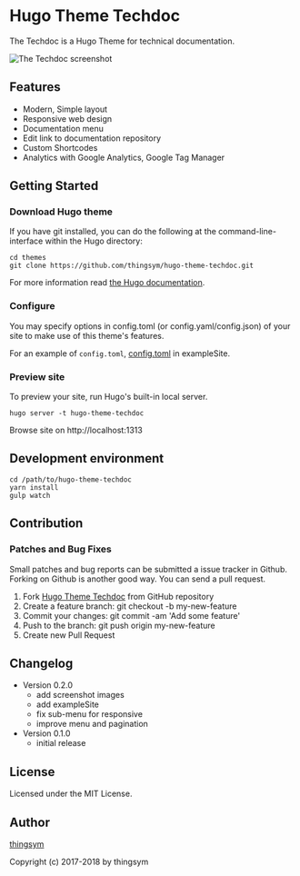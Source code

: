 # Hugo Theme Techdoc

The Techdoc is a Hugo Theme for technical documentation.

![The Techdoc screenshot](https://raw.githubusercontent.com/thingsym/hugo-theme-techdoc/master/images/screenshot.png)

## Features

* Modern, Simple layout
* Responsive web design
* Documentation menu
* Edit link to documentation repository
* Custom Shortcodes
* Analytics with Google Analytics, Google Tag Manager

## Getting Started

### Download Hugo theme

If you have git installed, you can do the following at the command-line-interface within the Hugo directory:

```
cd themes
git clone https://github.com/thingsym/hugo-theme-techdoc.git
```

For more information read [the Hugo documentation](https://gohugo.io/themes/installing-and-using-themes/).

### Configure

You may specify options in config.toml (or config.yaml/config.json) of your site to make use of this theme's features.

For an example of `config.toml`, [config.toml](https://github.com/thingsym/hugo-theme-techdoc/blob/master/exampleSite/config.toml) in exampleSite.

### Preview site

To preview your site, run Hugo's built-in local server.

```
hugo server -t hugo-theme-techdoc
```

Browse site on http://localhost:1313

## Development environment

```
cd /path/to/hugo-theme-techdoc
yarn install
gulp watch
```

## Contribution

### Patches and Bug Fixes

Small patches and bug reports can be submitted a issue tracker in Github. Forking on Github is another good way. You can send a pull request.

1. Fork [Hugo Theme Techdoc](http://thingsym.github.io/hugo-theme-techdoc/) from GitHub repository
2. Create a feature branch: git checkout -b my-new-feature
3. Commit your changes: git commit -am 'Add some feature'
4. Push to the branch: git push origin my-new-feature
5. Create new Pull Request

## Changelog

* Version 0.2.0
  * add screenshot images
  * add exampleSite
  * fix sub-menu for responsive
  * improve menu and pagination
* Version 0.1.0
  * initial release

## License

Licensed under the MIT License.

## Author

[thingsym](https://github.com/thingsym)

Copyright (c) 2017-2018 by thingsym
